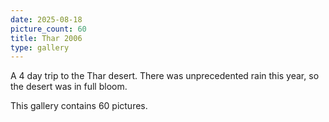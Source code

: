 ```yaml
---
date: 2025-08-18
picture_count: 60
title: Thar 2006
type: gallery
---
```


A 4 day trip to the Thar desert. There was unprecedented rain this year, so the desert was in full bloom.

This gallery contains 60 pictures.